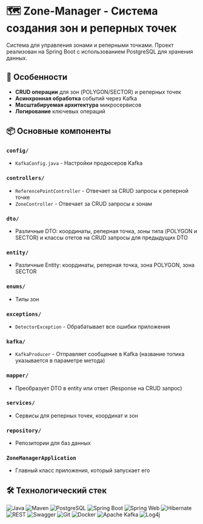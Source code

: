 # 🗺️ Zone-Manager - Система создания зон и реперных точек

Система для управления зонами и реперными точками. Проект реализован на Spring Boot с использованием PostgreSQL для хранения данных.

## 🌟 Особенности
- **CRUD операции** для зон (POLYGON/SECTOR) и реперных точек
- **Асинхронная обработка** событий через Kafka
- **Масштабируемая архитектура** микросервисов
- **Логирование** ключевых операций

## 📦 Основные компоненты

### `config/`
- `KafkaConfig.java` - Настройки продюсеров Kafka

### `controllers/`
- `ReferencePointController` - Отвечает за CRUD запросы к реперной точке
- `ZoneController` - Отвечает за CRUD запросы к зонам

### `dto/`
- Различные DTO: координаты, реперная точка, зоны типа (POLYGON и SECTOR) и классы отетов на CRUD запросы для предыдущих DTO

### `entity/`
- Различные Entity: координаты, реперная точка, зона POLYGON, зона SECTOR

### `enums/`
- Типы зон

### `exceptions/`
- `DetectorException` - Обрабатывает все ошибки приложения

### `kafka/`
- `KafkaProducer` - Отправляет сообщение в Kafka (название топика указывается в параметре метода)

### `mapper/`
- Преобразует DTO в entity или ответ (Response на CRUD запрос)

### `services/`
- Сервисы для реперных точек, координат и зон

### `repository/`
- Репозитории для баз данных

### `ZoneManagerApplication`
- Главный класс приложения, который запускает его

## 🛠️ Технологический стек
![Java](https://img.shields.io/badge/Java-ED8B00?style=for-the-badge&logo=openjdk&logoColor=white)
![Maven](https://img.shields.io/badge/Maven-C71A36?style=for-the-badge&logo=apachemaven&logoColor=white)
![PostgreSQL](https://img.shields.io/badge/PostgreSQL-4169E1?style=for-the-badge&logo=postgresql&logoColor=white)
![Spring Boot](https://img.shields.io/badge/Spring_Boot-6DB33F?style=for-the-badge&logo=springboot&logoColor=white)
![Spring Web](https://img.shields.io/badge/Spring_Web-6DB33F?style=for-the-badge&logo=spring&logoColor=white)
![Hibernate](https://img.shields.io/badge/Hibernate-59666C?style=for-the-badge&logo=hibernate&logoColor=white)
![REST](https://img.shields.io/badge/REST-FF6C37?style=for-the-badge&logo=rest&logoColor=white)
![Swagger](https://img.shields.io/badge/Swagger-85EA2D?style=for-the-badge&logo=swagger&logoColor=black)
![Git](https://img.shields.io/badge/Git-F05032?style=for-the-badge&logo=git&logoColor=white)
![Docker](https://img.shields.io/badge/Docker-2496ED?style=for-the-badge&logo=docker&logoColor=white)
![Apache Kafka](https://img.shields.io/badge/Apache_Kafka-231F20?style=for-the-badge&logo=apachekafka&logoColor=white)
![Log4j](https://img.shields.io/badge/Log4j-1F1F1F?style=for-the-badge&logo=apache&logoColor=white)
